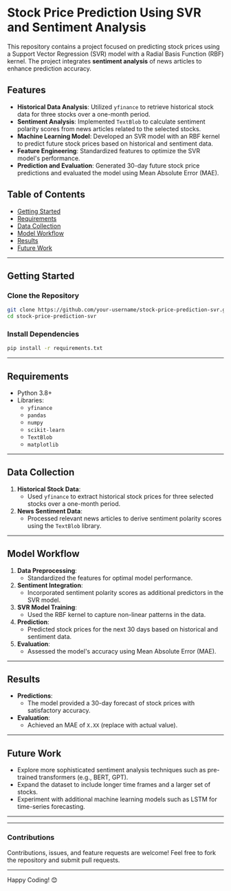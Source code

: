 # Stock Price Prediction Using SVR and Sentiment Analysis

This repository contains a project focused on predicting stock prices using a Support Vector Regression (SVR) model with a Radial Basis Function (RBF) kernel. The project integrates **sentiment analysis** of news articles to enhance prediction accuracy. 

## Features

- **Historical Data Analysis**: Utilized `yfinance` to retrieve historical stock data for three stocks over a one-month period.
- **Sentiment Analysis**: Implemented `TextBlob` to calculate sentiment polarity scores from news articles related to the selected stocks.
- **Machine Learning Model**: Developed an SVR model with an RBF kernel to predict future stock prices based on historical and sentiment data.
- **Feature Engineering**: Standardized features to optimize the SVR model's performance.
- **Prediction and Evaluation**: Generated 30-day future stock price predictions and evaluated the model using Mean Absolute Error (MAE).

## Table of Contents

- [Getting Started](#getting-started)
- [Requirements](#requirements)
- [Data Collection](#data-collection)
- [Model Workflow](#model-workflow)
- [Results](#results)
- [Future Work](#future-work)


---

## Getting Started

### Clone the Repository
```bash
git clone https://github.com/your-username/stock-price-prediction-svr.git
cd stock-price-prediction-svr
```

### Install Dependencies
```bash
pip install -r requirements.txt
```

---

## Requirements

- Python 3.8+
- Libraries:
  - `yfinance`
  - `pandas`
  - `numpy`
  - `scikit-learn`
  - `TextBlob`
  - `matplotlib`

---

## Data Collection

1. **Historical Stock Data**: 
   - Used `yfinance` to extract historical stock prices for three selected stocks over a one-month period.
2. **News Sentiment Data**: 
   - Processed relevant news articles to derive sentiment polarity scores using the `TextBlob` library.

---

## Model Workflow

1. **Data Preprocessing**:
   - Standardized the features for optimal model performance.
2. **Sentiment Integration**:
   - Incorporated sentiment polarity scores as additional predictors in the SVR model.
3. **SVR Model Training**:
   - Used the RBF kernel to capture non-linear patterns in the data.
4. **Prediction**:
   - Predicted stock prices for the next 30 days based on historical and sentiment data.
5. **Evaluation**:
   - Assessed the model's accuracy using Mean Absolute Error (MAE).

---

## Results

- **Predictions**:
  - The model provided a 30-day forecast of stock prices with satisfactory accuracy.
- **Evaluation**:
  - Achieved an MAE of `X.XX` (replace with actual value).

---

## Future Work

- Explore more sophisticated sentiment analysis techniques such as pre-trained transformers (e.g., BERT, GPT).
- Expand the dataset to include longer time frames and a larger set of stocks.
- Experiment with additional machine learning models such as LSTM for time-series forecasting.

---





---

### Contributions

Contributions, issues, and feature requests are welcome! Feel free to fork the repository and submit pull requests. 

---



Happy Coding! 😊
